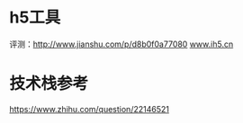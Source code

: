 # h5工具
评测：http://www.jianshu.com/p/d8b0f0a77080
www.ih5.cn

# 技术栈参考
https://www.zhihu.com/question/22146521

